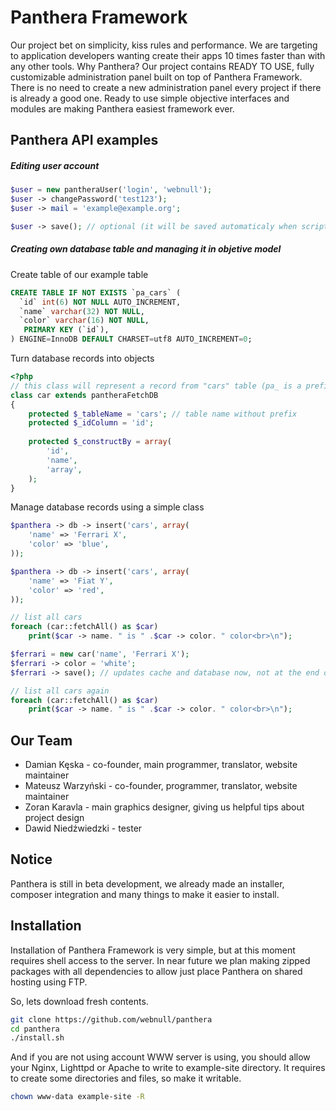 Panthera Framework
========

Our project bet on simplicity, kiss rules and performance. We are targeting to application developers wanting create their apps 10 times faster than with any other tools. Why Panthera? Our project contains READY TO USE, fully customizable administration panel built on top of Panthera Framework. There is no need to create a new administration panel every project if there is already a good one. Ready to use simple objective interfaces and modules are making Panthera easiest framework ever.

## Panthera API examples

##### Editing user account

```php
$user = new pantheraUser('login', 'webnull');
$user -> changePassword('test123');
$user -> mail = 'example@example.org';

$user -> save(); // optional (it will be saved automaticaly when script execution ends)
```

##### Creating own database table and managing it in objetive model

Create table of our example table

```sql
CREATE TABLE IF NOT EXISTS `pa_cars` (
  `id` int(6) NOT NULL AUTO_INCREMENT,
  `name` varchar(32) NOT NULL,
  `color` varchar(16) NOT NULL,
   PRIMARY KEY (`id`),
) ENGINE=InnoDB DEFAULT CHARSET=utf8 AUTO_INCREMENT=0;
```

Turn database records into objects

```php
<?php
// this class will represent a record from "cars" table (pa_ is a prefix)
class car extends pantheraFetchDB
{
    protected $_tableName = 'cars'; // table name without prefix
    protected $_idColumn = 'id';
    
    protected $_constructBy = array(
        'id',
        'name',
        'array',
    );
}
```

Manage database records using a simple class

```php
$panthera -> db -> insert('cars', array(
    'name' => 'Ferrari X',
    'color' => 'blue',
));

$panthera -> db -> insert('cars', array(
    'name' => 'Fiat Y',
    'color' => 'red',
));

// list all cars
foreach (car::fetchAll() as $car)
    print($car -> name. " is " .$car -> color. " color<br>\n");

$ferrari = new car('name', 'Ferrari X');
$ferrari -> color = 'white';
$ferrari -> save(); // updates cache and database now, not at the end of script

// list all cars again
foreach (car::fetchAll() as $car)
    print($car -> name. " is " .$car -> color. " color<br>\n");
```

## Our Team
- Damian Kęska - co-founder, main programmer, translator, website maintainer
- Mateusz Warzyński - co-founder, programmer, translator, website maintainer
- Zoran Karavla - main graphics designer, giving us helpful tips about project design
- Dawid Niedźwiedzki - tester

## Notice
Panthera is still in beta development, we already made an installer, composer integration and many things to make it easier to install.

## Installation
Installation of Panthera Framework is very simple, but at this moment requires shell access to the server. In near future we plan making zipped packages with all dependencies to allow just place Panthera on shared hosting using FTP.

So, lets download fresh contents.

```bash
git clone https://github.com/webnull/panthera
cd panthera
./install.sh
```
And if you are not using account WWW server is using, you should allow your Nginx, Lighttpd or Apache to write to example-site directory.
It requires to create some directories and files, so make it writable.

```bash
chown www-data example-site -R
```
